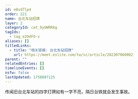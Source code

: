 ```yaml
---
id: e8vd7lp4
order: 221
name: 台北车站招牌
layer: 2
categoryId: cat_9yUWRRAg
tagIds:
  - tag_e2OdFO-v
aliases: []
titledLinks:
  - title: "相关链接: 台北车站招牌"
    url: https://meet.eslite.com/tw/sc/article/202307060002
parent: ""
relatedEntries: []
timelineEvents: []
nsfw: false
lastUpdated: 1758087125
---
```


传闻旧台北车站的四字灯牌如有一字不亮，隔日台铁就会发生事故。